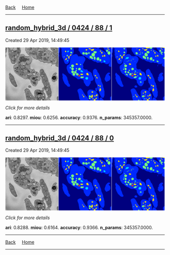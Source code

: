 
[Back](..)&nbsp;&nbsp;&nbsp;&nbsp;&nbsp;[Home](https://leapmanlab.github.io/snapshots)

---

<div class="summary"><a href="1"><h2>random_hybrid_3d / 0424 / 88 / 1</h2></a><p>Created 29 Apr 2019, 14:49:45
</p><a href="1"><img src="1/media/summary.png" align="center"></a><p>
<i>Click for more details</i>
</p></div>

**ari**: 0.8297. **miou**: 0.6256. **accuracy**: 0.9376. **n_params**: 345357.0000. 

---

<div class="summary"><a href="0"><h2>random_hybrid_3d / 0424 / 88 / 0</h2></a><p>Created 29 Apr 2019, 14:49:45
</p><a href="0"><img src="0/media/summary.png" align="center"></a><p>
<i>Click for more details</i>
</p></div>

**ari**: 0.8288. **miou**: 0.6164. **accuracy**: 0.9366. **n_params**: 345357.0000. 

---

[Back](..)&nbsp;&nbsp;&nbsp;&nbsp;&nbsp;[Home](https://leapmanlab.github.io/snapshots)

---